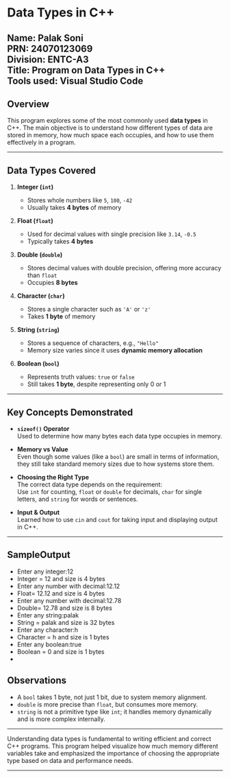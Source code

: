 # Data Types in C++

**Name:** Palak Soni  
**PRN:** 24070123069  
**Division:** ENTC-A3  
**Title:** Program on Data Types in C++  <br>
**Tools used:** Visual Studio Code
---

## Overview

This program explores some of the most commonly used **data types** in C++. The main objective is to understand how different types of data are stored in memory, how much space each occupies, and how to use them effectively in a program.

---

## Data Types Covered

1. **Integer (`int`)**  
   - Stores whole numbers like `5`, `100`, `-42`  
   - Usually takes **4 bytes** of memory

2. **Float (`float`)**  
   - Used for decimal values with single precision like `3.14`, `-0.5`  
   - Typically takes **4 bytes**

3. **Double (`double`)**  
   - Stores decimal values with double precision, offering more accuracy than `float`  
   - Occupies **8 bytes**

4. **Character (`char`)**  
   - Stores a single character such as `'A'` or `'z'`  
   - Takes **1 byte** of memory

5. **String (`string`)**  
   - Stores a sequence of characters, e.g., `"Hello"`  
   - Memory size varies since it uses **dynamic memory allocation**

6. **Boolean (`bool`)**  
   - Represents truth values: `true` or `false`  
   - Still takes **1 byte**, despite representing only 0 or 1

---

## Key Concepts Demonstrated

- **`sizeof()` Operator**  
  Used to determine how many bytes each data type occupies in memory.

- **Memory vs Value**  
  Even though some values (like a `bool`) are small in terms of information, they still take standard memory sizes due to how systems store them.

- **Choosing the Right Type**  
  The correct data type depends on the requirement:  
  Use `int` for counting, `float` or `double` for decimals, `char` for single letters, and `string` for words or sentences.

- **Input & Output**  
  Learned how to use `cin` and `cout` for taking input and displaying output in C++.

---
## SampleOutput
- Enter any integer:12
- Integer = 12 and size is 4 bytes
- Enter any number with decimal:12.12
- Float= 12.12 and size is 4 bytes
- Enter any number with decimal:12.78
- Double= 12.78 and size is 8 bytes
- Enter any string:palak
- String = palak and size is 32 bytes
- Enter any character:h
- Character = h and size is 1 bytes
- Enter any boolean:true
- Boolean = 0 and size is 1 bytes
- 
## Observations

- A `bool` takes 1 byte, not just 1 bit, due to system memory alignment.
- `double` is more precise than `float`, but consumes more memory.
- `string` is not a primitive type like `int`; it handles memory dynamically and is more complex internally.

---

Understanding data types is fundamental to writing efficient and correct C++ programs. This program helped visualize how much memory different variables take and emphasized the importance of choosing the appropriate type based on data and performance needs.

---


